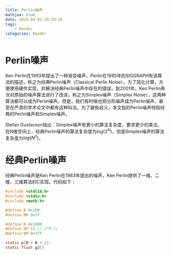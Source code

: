 ```yaml
---
title: Perlin噪声
mathjax: true
date: 2019-04-01 20:29:28
tags:
    - Render
categories: Render
---
```

# Perlin噪声
Ken Perlin在1993年提出了一种渐变噪声，Perlin在1985年的SIGGRAPH有该算法的描述，称之为经典Perlin噪声（Classical Perlin Noise）。为了简化计算，方便使用硬件实现，并解决经典Perlin噪声中存在的错误，到2001年，Ken Perlin再次对原始的噪声算法进行了改进，称之为Simplex噪声（Simplex Noise），这两种算法都可以成为Perlin噪声。但是，我们有时候也把分形噪声成为Perlin噪声，甚至在严肃的学术论文中都有这种叫法。为了避免歧义，本文指的Perlin噪声特指经典的Perlin噪声和Simplex噪声。

Stefan Gustavson指出：Simplex噪声有更小的算法复杂度，要求更少的乘法，在N维空间上，经典Perlin噪声的算法复杂度为$log(2^N)$，但是Simplex噪声的算法复杂度为$log(N^2)$。

# 经典Perlin噪声

经典Perlin噪声是Ken Perlin在1983年提出的噪声，Ken Perlin提供了一维、二维、三维算法的C实现。代码如下：

```c
#include <stdlib.h>
#include <stdio.h>
#include <math.h>

#define B 0x100
#define BM 0xff

#define N 0x1000
#define NP 12 /* 2^M */
#define NM 0xfff

static p[B + B + 2];
static float g3[]
```